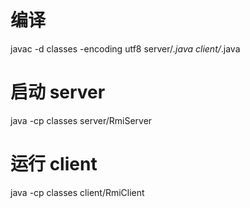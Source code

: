 
# 编译
javac -d classes -encoding utf8 server/*.java client/*.java

# 启动 server
java -cp classes server/RmiServer

# 运行 client
java -cp classes client/RmiClient